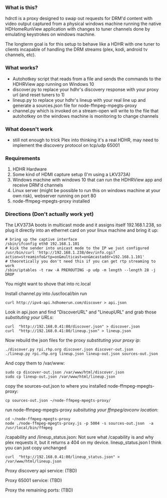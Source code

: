 ### What is this?

hdrctl is a proxy designed to swap out requests for DRM'd content with video output captured from a physical windows machine running the native HDHomeRunView application with changes to tuner channels done by emulating keystrokes on windows machine.

The longterm goal is for this setup to behave like a HDHR with one tuner to clients incapable of handling the DRM streams (plex, kodi, android tv channels, etc).

### What works?

* Autohotkey script that reads from a file and sends the commands to the HDHRView app running on Windows 10
* discover.py to replace your hdhr's discovery response with your proxy url (and reset tuners to 1)
* lineup.py to replace your hdhr's lineup with your real line up and generate a sources.json file for node-ffmpeg-mpegts-proxy
* channel.py which is invoked on a stream-open will write to the file that autohotkey on the windows machine is monitoring to change channels

### What doesn't work
* still not enough to trick Plex into thinking it's a real HDHR, may need to implement the discovery protocol on tcp/udp 65001

### Requirements
1. HDHR Hardware
2. Some kind of HDMI capture setup (I'm using a LKV373A)
3. Windows machine with windows 10 that can run the HDHRView app and receive DRM'd channels
4. Linux server (might be possible to run this on windows machine at your own risk), webserver running on port 80
5. node-ffmpeg-mpegts-proxy installed

### Directions (Don't actually work yet)

The LKV373A boots in multicast mode and it assigns itself 192.168.1.238, so plug it directly into an ethernet card on your linux machine and bring it up:
```
# bring up the captive interface
/sbin/ifconfig eth0 192.168.1.101
# kick the sender into unicast mode to the IP we just configured
/usr/bin/curl 'http://192.168.1.238/dev/info.cgi?action=streaminfo&rtp=on&multicast=on&mcastaddr=192.168.1.101'
# theoretically you don't need this if you can get rtp streaming to work
/sbin/iptables -t raw -A PREROUTING -p udp -m length --length 28 -j DROP
```

You might want to shove that into rc.local

Install channel.py into /usr/local/bin
run 
```
curl http://ipv4-api.hdhomerun.com/discover > api.json
```
Look in api.json and find "DiscoverURL" and "LineupURL" and grab those *substituting your URLs*:
```
curl  "http://192.168.0.41:80/discover.json" > discover.json
curl  "http://192.168.0.41:80/lineup.json" > lineup.json
```

Now rebuild the json files for the proxy *substituting your proxy ip*:
```
./discover.py rpi.rhp.org discover.json discover-out.json
./lineup.py rpi.rhp.org lineup.json lineup-out.json sources-out.json
```
And copy them to /var/www:
```
sudo cp discover-out.json /var/www/html/discover.json
sudo cp lineup-out.json /var/www/html/lineup.json
```

copy the sources-out.json to where you installed node-ffmpeg-mpegts-proxy:
```
cp sources-out.json ~/node-ffmpeg-mpegts-proxy/
```

run node-ffmpeg-mpegts-proxy *subsituting your ffmpeg/avconv location*:
```
cd ~/node-ffmpeg-mpegts-proxy
node ./node-ffmpeg-mpegts-proxy.js -p 5004 -s sources-out.json  -a /usr/local/bin/ffmpeg
```

/capability and /lineup_status.json:
Not sure what /capability is and why plex requests it, but it returns a 404 on my device.
lineup_status.json I think you can just copy unchanged
```
curl  "http://192.168.0.41:80/lineup_status.json" > /var/www/html/lineup.json
```

Proxy discovery api service:
(TBD)

Proxy 65001 service:
(TBD)

Proxy the remaining ports:
(TBD)








